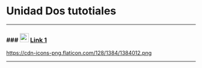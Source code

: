 # Unidad Dos tutotiales

---

###  ### <img src="https://cdn-icons-png.flaticon.com/128/1384/1384012.png" width="24"/> [Link 1](https://youtu.be/tu-video)


https://cdn-icons-png.flaticon.com/128/1384/1384012.png

---
